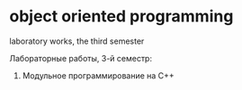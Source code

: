 # object oriented programming
laboratory works, the third semester

Лабораторные работы, 3-й семестр:
1. Модульное программирование на C++